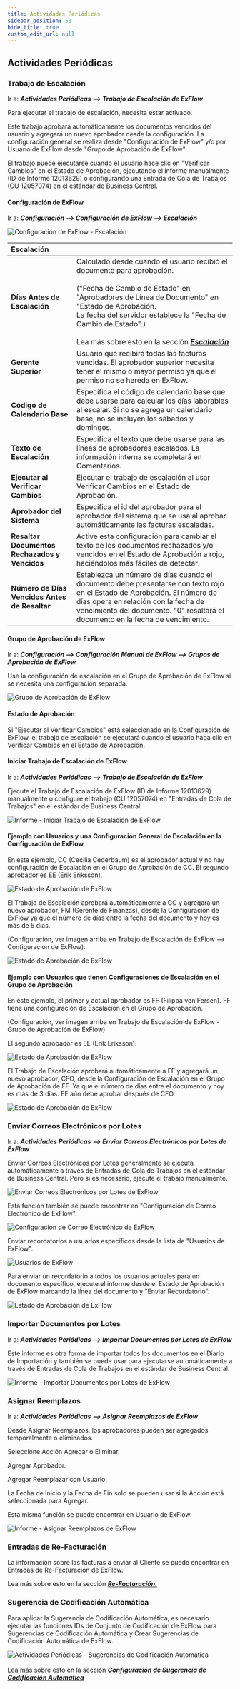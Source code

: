 ```yaml
---
title: Actividades Periódicas
sidebar_position: 50
hide_title: true
custom_edit_url: null
---
```

## Actividades Periódicas

### Trabajo de Escalación

Ir a: ***Actividades Periódicas \--\> Trabajo de Escalación de ExFlow***

Para ejecutar el trabajo de escalación, necesita estar activado.

Este trabajo aprobará automáticamente los documentos vencidos del usuario y agregará un nuevo aprobador desde la configuración. La configuración general se realiza desde "Configuración de ExFlow" y/o por Usuario de ExFlow desde "Grupo de Aprobación de ExFlow".

El trabajo puede ejecutarse cuando el usuario hace clic en "Verificar Cambios" en el Estado de Aprobación, ejecutando el informe manualmente (ID de Informe 12013629) o configurando una Entrada de Cola de Trabajos (CU 12057074) en el estándar de Business Central.

#### Configuración de ExFlow

Ir a: ***Configuración --> Configuración de ExFlow --> Escalación***

![Configuración de ExFlow - Escalación](@site/static/img/media/exflow-setup-escalation-002.png)

|Escalación|| 
|:-|:-| 
|**Días Antes de Escalación**| Calculado desde cuando el usuario recibió el documento para aprobación. <br/><br/> ("Fecha de Cambio de Estado" en "Aprobadores de Línea de Documento" en "Estado de Aprobación.<br/> La fecha del servidor establece la "Fecha de Cambio de Estado".) <br/><br/> Lea más sobre esto en la sección [***Escalación***](https://docs.signupsoftware.com/business-central/docs/user-manual/business-functionality/approval-groups#escalation)
|**Gerente Superior**| Usuario que recibirá todas las facturas vencidas. El aprobador superior necesita tener el mismo o mayor permiso ya que el permiso no se hereda en ExFlow.
|**Código de Calendario Base**| Especifica el código de calendario base que debe usarse para calcular los días laborables al escalar. Si no se agrega un calendario base, no se incluyen los sábados y domingos.
|**Texto de Escalación**| Especifica el texto que debe usarse para las líneas de aprobadores escalados. La información interna se completará en Comentarios.
|**Ejecutar al Verificar Cambios**| Ejecutar el trabajo de escalación al usar Verificar Cambios en el Estado de Aprobación.
|**Aprobador del Sistema**| Especifica el id del aprobador para el aprobador del sistema que se usa al aprobar automáticamente las facturas escaladas.
|**Resaltar Documentos Rechazados y Vencidos**| Active esta configuración para cambiar el texto de los documentos rechazados y/o vencidos en el Estado de Aprobación a rojo, haciéndolos más fáciles de detectar.
|**Número de Días Vencidos Antes de Resaltar**| Establezca un número de días cuando el documento debe presentarse con texto rojo en el Estado de Aprobación. El número de días opera en relación con la fecha de vencimiento del documento. "0" resaltará el documento en la fecha de vencimiento.

#### Grupo de Aprobación de ExFlow

Ir a: ***Configuración \--\> Configuración Manual de ExFlow \--\> Grupos de Aprobación de ExFlow***

Use la configuración de escalación en el Grupo de Aprobación de ExFlow si se necesita una configuración separada.

![Grupo de Aprobación de ExFlow](@site/static/img/media/image324.png)

#### Estado de Aprobación

Si "Ejecutar al Verificar Cambios" está seleccionado en la Configuración de ExFlow, el trabajo de escalación se ejecutará cuando el usuario haga clic en Verificar Cambios en el Estado de Aprobación.

#### Iniciar Trabajo de Escalación de ExFlow

Ir a: ***Actividades Periódicas --> Trabajo de Escalación de ExFlow***

Ejecute el Trabajo de Escalación de ExFlow (ID de Informe 12013629) manualmente o configure el trabajo (CU 12057074) en "Entradas de Cola de Trabajos" en el estándar de Business Central.

![Informe - Iniciar Trabajo de Escalación de ExFlow](@site/static/img/media/image325.png)

#### Ejemplo con Usuarios y una Configuración General de Escalación en la Configuración de ExFlow

En este ejemplo, CC (Cecilia Cederbaum) es el aprobador actual y no hay configuración de Escalación en el Grupo de Aprobación de CC. El segundo aprobador es EE (Erik Eriksson).

![Estado de Aprobación de ExFlow](@site/static/img/media/image326.png)

El Trabajo de Escalación aprobará automáticamente a CC y agregará un nuevo aprobador, FM (Gerente de Finanzas), desde la Configuración de ExFlow ya que el número de días entre la fecha del documento y hoy es más de 5 días.

(Configuración, ver imagen arriba en Trabajo de Escalación de ExFlow \--\> Configuración de ExFlow).

![Estado de Aprobación de ExFlow](@site/static/img/media/image327.png)

#### Ejemplo con Usuarios que tienen Configuraciones de Escalación en el Grupo de Aprobación

En este ejemplo, el primer y actual aprobador es FF (Filippa von Fersen). FF tiene una configuración de Escalación en el Grupo de Aprobación.

(Configuración, ver imagen arriba en Trabajo de Escalación de ExFlow - Grupo de Aprobación de ExFlow)

El segundo aprobador es EE (Erik Eriksson).

![Estado de Aprobación de ExFlow](@site/static/img/media/image328.png)

El Trabajo de Escalación aprobará automáticamente a FF y agregará un nuevo aprobador, CFO, desde la Configuración de Escalación en el Grupo de Aprobación de FF. Ya que el número de días entre el documento y hoy es más de 3 días. EE aún debe aprobar después de CFO.

![Estado de Aprobación de ExFlow](@site/static/img/media/image329.png)

### Enviar Correos Electrónicos por Lotes

Ir a: ***Actividades Periódicas \--\> Enviar Correos Electrónicos por Lotes de ExFlow***

Enviar Correos Electrónicos por Lotes generalmente se ejecuta automáticamente a través de Entradas de Cola de Trabajos en el estándar de Business Central. Pero si es necesario, ejecute el trabajo manualmente.

![Enviar Correos Electrónicos por Lotes de ExFlow](@site/static/img/media/image330.png)

Esta función también se puede encontrar en "Configuración de Correo Electrónico de ExFlow".

![Configuración de Correo Electrónico de ExFlow](@site/static/img/media/image331.png)

Enviar recordatorios a usuarios específicos desde la lista de "Usuarios de ExFlow".

![Usuarios de ExFlow](@site/static/img/media/image332.png)

Para enviar un recordatorio a todos los usuarios actuales para un documento específico, ejecute el informe desde el Estado de Aprobación de ExFlow marcando la línea del documento y "Enviar Recordatorio".

![Estado de Aprobación de ExFlow](@site/static/img/media/image333.png)

### Importar Documentos por Lotes

Ir a: ***Actividades Periódicas \--\> Importar Documentos por Lotes de ExFlow***

Este informe es otra forma de importar todos los documentos en el Diario de Importación y también se puede usar para ejecutarse automáticamente a través de Entradas de Cola de Trabajos en el estándar de Business Central.

![Informe - Importar Documentos por Lotes de ExFlow](@site/static/img/media/image334.png)

### Asignar Reemplazos

Ir a: ***Actividades Periódicas \--\> Asignar Reemplazos de ExFlow***

Desde Asignar Reemplazos, los aprobadores pueden ser agregados temporalmente o eliminados.

Seleccione Acción Agregar o Eliminar.

Agregar Aprobador.

Agregar Reemplazar con Usuario.

La Fecha de Inicio y la Fecha de Fin solo se pueden usar si la Acción está seleccionada para Agregar.

Esta misma función se puede encontrar en Usuario de ExFlow.

![Informe - Asignar Reemplazos de ExFlow](@site/static/img/media/image335.png)

### Entradas de Re-Facturación

La información sobre las facturas a enviar al Cliente se puede encontrar en Entradas de Re-Facturación de ExFlow.

Lea más sobre esto en la sección [***Re-Facturación.***](https://docs.signupsoftware.com/business-central/docs/user-manual/business-functionality/re-invoicing#re-invoicing)

### Sugerencia de Codificación Automática

Para aplicar la Sugerencia de Codificación Automática, es necesario ejecutar las funciones IDs de Conjunto de Codificación de ExFlow para Sugerencias de Codificación Automática y Crear Sugerencias de Codificación Automática de ExFlow.

![Actividades Periódicas - Sugerencias de Codificación Automática](@site/static/img/media/exflow-menu-005-periodic-activities.png) <br/><br/> Lea más sobre esto en la sección [***Configuración de Sugerencia de Codificación Automática***](https://docs.signupsoftware.com/business-central/docs/user-manual/business-functionality/auto-coding-suggestion-setup#auto-coding-suggestion-setup)